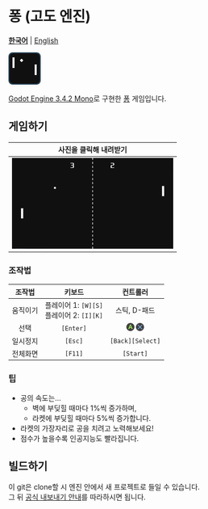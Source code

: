 # 퐁 (고도 엔진)

<b>[한국어](README.md)</b> | [English](README.en.md)

<img height="64" src="docs/icon.webp" alt="게임 아이콘">

[Godot Engine 3.4.2 Mono](https://godotengine.org/)로 구현한 [퐁](https://ko.wikipedia.org/wiki/%ED%90%81) 게임입니다.

## 게임하기

| 사진을 클릭해 내려받기 |
|:---:|
| [<img height="180" src="docs/screenshot.webp" alt="게임 플레이 스크린샷">](https://github.com/HaneulCheong/godot-pong/releases/latest) |

### 조작법
| 조작법 | 키보드 | 컨트롤러 |
|:---:|:---:|:---:|
| 움직이기 | 플레이어 1: `[W][S]`<br>플레이어 2: `[I][K]` | 스틱, D-패드 |
| 선택 | `[Enter]` | <img src="https://raw.githubusercontent.com/HaneulCheong/HaneulCheong/main/assets/docs/xbox_a.webp" height="16"> <img src="https://raw.githubusercontent.com/HaneulCheong/HaneulCheong/main/assets/docs/playstation_cross.webp" height="16"> |
| 일시정지 | `[Esc]` | `[Back][Select]` |
| 전체화면 | `[F11]` | `[Start]` |

### 팁
- 공의 속도는...
  - 벽에 부딪힐 때마다 1%씩 증가하며,
  - 라켓에 부딪힐 때마다 5%씩 증가합니다.
- 라켓의 가장자리로 공을 치려고 노력해보세요!
- 점수가 높을수록 인공지능도 빨라집니다.

## 빌드하기
이 git은 clone할 시 엔진 안에서 새 프로젝트로 들일 수 있습니다.<br>
그 뒤 [공식 내보내기 안내](https://docs.godotengine.org/ko/stable/tutorials/export/exporting_basics.html)를 따라하시면 됩니다.

